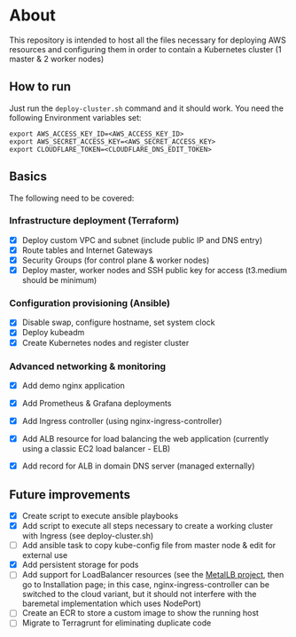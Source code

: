 # About
This repository is intended to host all the files necessary for deploying AWS resources and configuring them in order to contain a Kubernetes cluster (1 master & 2 worker nodes)

## How to run
Just run the ``` deploy-cluster.sh ``` command and it should work. You need the following Environment variables set:
```
export AWS_ACCESS_KEY_ID=<AWS_ACCESS_KEY_ID>
export AWS_SECRET_ACCESS_KEY=<AWS_SECRET_ACCESS_KEY>
export CLOUDFLARE_TOKEN=<CLOUDFLARE_DNS_EDIT_TOKEN>
```

## Basics
The following need to be covered:

### Infrastructure deployment (Terraform)
- [X] Deploy custom VPC and subnet (include public IP and DNS entry)
- [X] Route tables and Internet Gateways
- [X] Security Groups (for control plane & worker nodes)
- [X] Deploy master, worker nodes and SSH public key for access (t3.medium should be minimum)

### Configuration provisioning (Ansible)
- [X] Disable swap, configure hostname, set system clock
- [X] Deploy kubeadm
- [X] Create Kubernetes nodes and register cluster

### Advanced networking & monitoring
- [X] Add demo nginx application
- [X] Add Prometheus & Grafana deployments
- [X] Add Ingress controller (using nginx-ingress-controller)
- [X] Add ALB resource for load balancing the web application (currently using a classic EC2 load balancer - ELB)
- [X] Add record for ALB in domain DNS server (managed externally)


## Future improvements
- [X] Create script to execute ansible playbooks
- [X] Add script to execute all steps necessary to create a working cluster with Ingress (see deploy-cluster.sh)
- [ ] Add ansible task to copy kube-config file from master node & edit for external use
- [X] Add persistent storage for pods
- [ ] Add support for LoadBalancer resources (see the [MetalLB project](https://metallb.universe.tf/), then go to Installation page; in this case, nginx-ingress-controller can be switched to the cloud variant, but it should not interfere with the baremetal implementation which uses NodePort)
- [ ] Create an ECR to store a custom image to show the running host
- [ ] Migrate to Terragrunt for eliminating duplicate code
